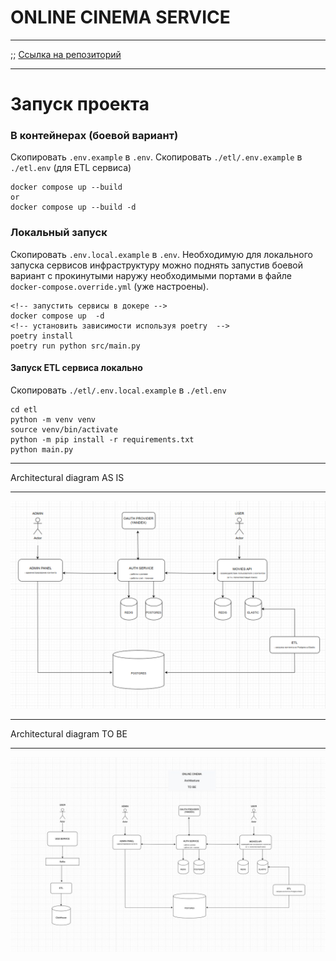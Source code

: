 # ONLINE CINEMA SERVICE

____________________________________________________________________________
;; [Ссылка на репозиторий](https://github.com/SmirnovaT/ugc_sprint_1)
____________________________________________________________________________

# Запуск проекта 
### В контейнерах (боевой вариант)

Скопировать `.env.example` в `.env`. Скопировать `./etl/.env.example` в `./etl.env` (для ETL сервиса)

```console
docker compose up --build
or
docker compose up --build -d
```

### Локальный запуск
Скопировать `.env.local.example` в `.env`. Необходимую для локального запуска сервисов инфраструктуру можно поднять запустив боевой вариант с прокинутыми наружу необходимыми портами в файле `docker-compose.override.yml` (уже настроены). 

```console
<!-- запустить сервисы в докере -->
docker compose up  -d
<!-- установить зависимости используя poetry  -->
poetry install
poetry run python src/main.py
```

#### Запуск ETL сервиса локально
 Скопировать `./etl/.env.local.example` в `./etl.env`

```console
cd etl
python -m venv venv
source venv/bin/activate
python -m pip install -r requirements.txt
python main.py
```
____________________________________________________________________________
Architectural diagram AS IS
____________________________________________________________________________
![arch as is](assets/arch_as_is.png)


____________________________________________________________________________
Architectural diagram TO BE
____________________________________________________________________________
![arch to_be](assets/arch_to_be.jpg)
